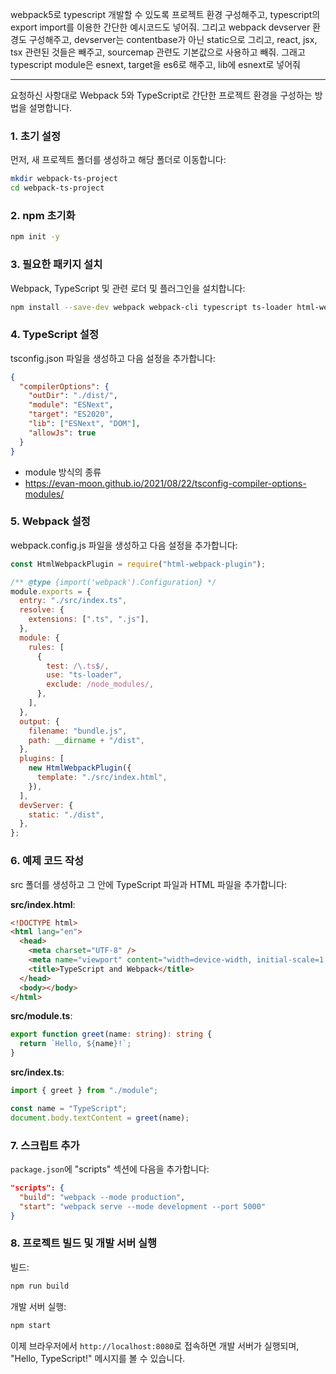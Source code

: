 webpack5로 typescript 개발할 수 있도록 프로젝트 환경 구성해주고, typescript의 export import를 이용한 간단한 예시코드도 넣어줘. 그리고 webpack devserver 환경도 구성해주고, devserver는 contentbase가 아닌 static으로 그리고, react, jsx, tsx 관련된 것들은 빼주고, sourcemap 관련도 기본값으로 사용하고 빼줘. 그래고 typescript module은 esnext, target을 es6로 해주고, lib에 esnext로 넣어줘

---

요청하신 사항대로 Webpack 5와 TypeScript로 간단한 프로젝트 환경을 구성하는 방법을 설명합니다.

### 1. 초기 설정

먼저, 새 프로젝트 폴더를 생성하고 해당 폴더로 이동합니다:

```bash
mkdir webpack-ts-project
cd webpack-ts-project
```

### 2. npm 초기화

```bash
npm init -y
```

### 3. 필요한 패키지 설치

Webpack, TypeScript 및 관련 로더 및 플러그인을 설치합니다:

```bash
npm install --save-dev webpack webpack-cli typescript ts-loader html-webpack-plugin webpack-dev-server
```

### 4. TypeScript 설정

tsconfig.json 파일을 생성하고 다음 설정을 추가합니다:

```json
{
  "compilerOptions": {
    "outDir": "./dist/",
    "module": "ESNext",
    "target": "ES2020",
    "lib": ["ESNext", "DOM"],
    "allowJs": true
  }
}
```

- module 방식의 종류
- https://evan-moon.github.io/2021/08/22/tsconfig-compiler-options-modules/

### 5. Webpack 설정

webpack.config.js 파일을 생성하고 다음 설정을 추가합니다:

```javascript
const HtmlWebpackPlugin = require("html-webpack-plugin");

/** @type {import('webpack').Configuration} */
module.exports = {
  entry: "./src/index.ts",
  resolve: {
    extensions: [".ts", ".js"],
  },
  module: {
    rules: [
      {
        test: /\.ts$/,
        use: "ts-loader",
        exclude: /node_modules/,
      },
    ],
  },
  output: {
    filename: "bundle.js",
    path: __dirname + "/dist",
  },
  plugins: [
    new HtmlWebpackPlugin({
      template: "./src/index.html",
    }),
  ],
  devServer: {
    static: "./dist",
  },
};
```

### 6. 예제 코드 작성

src 폴더를 생성하고 그 안에 TypeScript 파일과 HTML 파일을 추가합니다:

**src/index.html**:

```html
<!DOCTYPE html>
<html lang="en">
  <head>
    <meta charset="UTF-8" />
    <meta name="viewport" content="width=device-width, initial-scale=1.0" />
    <title>TypeScript and Webpack</title>
  </head>
  <body></body>
</html>
```

**src/module.ts**:

```typescript
export function greet(name: string): string {
  return `Hello, ${name}!`;
}
```

**src/index.ts**:

```typescript
import { greet } from "./module";

const name = "TypeScript";
document.body.textContent = greet(name);
```

### 7. 스크립트 추가

`package.json`에 "scripts" 섹션에 다음을 추가합니다:

```json
"scripts": {
  "build": "webpack --mode production",
  "start": "webpack serve --mode development --port 5000"
}
```

### 8. 프로젝트 빌드 및 개발 서버 실행

빌드:

```bash
npm run build
```

개발 서버 실행:

```bash
npm start
```

이제 브라우저에서 `http://localhost:8080`로 접속하면 개발 서버가 실행되며, "Hello, TypeScript!" 메시지를 볼 수 있습니다.
